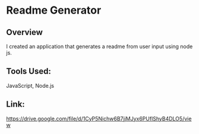 # Readme Generator

## Overview

I created an application that generates a readme from user input using node js.

## Tools Used:

JavaScript, Node.js

## Link:

https://drive.google.com/file/d/1CyP5Nichw6B7jjMJyx6PUflShyB4DLO5/view
